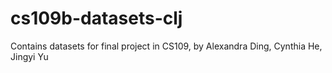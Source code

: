 # cs109b-datasets-clj
Contains datasets for final project in CS109, by Alexandra Ding, Cynthia He, Jingyi Yu
